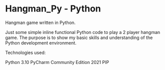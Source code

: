 # Hangman_Py - Python
Hangman game written in Python.

Just some simple inline functional Python code to play a 2 player hangman game. The purpose is to show my basic skills and understanding of the Python development environment.

Technologies used:

Python 3.10
PyCharm Community Edition 2021
PIP

